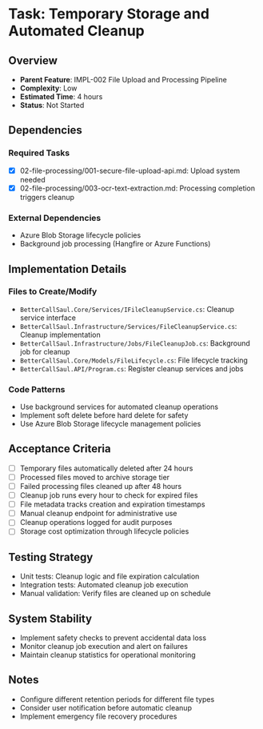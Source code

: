 # Task: Temporary Storage and Automated Cleanup

## Overview
- **Parent Feature**: IMPL-002 File Upload and Processing Pipeline
- **Complexity**: Low
- **Estimated Time**: 4 hours
- **Status**: Not Started

## Dependencies
### Required Tasks
- [x] 02-file-processing/001-secure-file-upload-api.md: Upload system needed
- [x] 02-file-processing/003-ocr-text-extraction.md: Processing completion triggers cleanup

### External Dependencies
- Azure Blob Storage lifecycle policies
- Background job processing (Hangfire or Azure Functions)

## Implementation Details
### Files to Create/Modify
- `BetterCallSaul.Core/Services/IFileCleanupService.cs`: Cleanup service interface
- `BetterCallSaul.Infrastructure/Services/FileCleanupService.cs`: Cleanup implementation
- `BetterCallSaul.Infrastructure/Jobs/FileCleanupJob.cs`: Background job for cleanup
- `BetterCallSaul.Core/Models/FileLifecycle.cs`: File lifecycle tracking
- `BetterCallSaul.API/Program.cs`: Register cleanup services and jobs

### Code Patterns
- Use background services for automated cleanup operations
- Implement soft delete before hard delete for safety
- Use Azure Blob Storage lifecycle management policies

## Acceptance Criteria
- [ ] Temporary files automatically deleted after 24 hours
- [ ] Processed files moved to archive storage tier
- [ ] Failed processing files cleaned up after 48 hours
- [ ] Cleanup job runs every hour to check for expired files
- [ ] File metadata tracks creation and expiration timestamps
- [ ] Manual cleanup endpoint for administrative use
- [ ] Cleanup operations logged for audit purposes
- [ ] Storage cost optimization through lifecycle policies

## Testing Strategy
- Unit tests: Cleanup logic and file expiration calculation
- Integration tests: Automated cleanup job execution
- Manual validation: Verify files are cleaned up on schedule

## System Stability
- Implement safety checks to prevent accidental data loss
- Monitor cleanup job execution and alert on failures
- Maintain cleanup statistics for operational monitoring

## Notes
- Configure different retention periods for different file types
- Consider user notification before automatic cleanup
- Implement emergency file recovery procedures